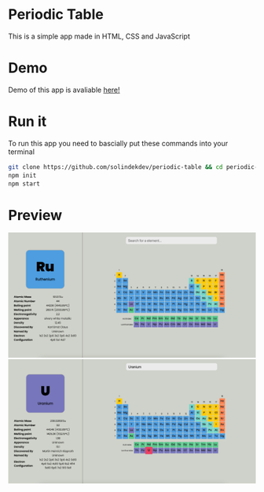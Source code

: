 # Periodic Table
This is a simple app made in HTML, CSS and JavaScript
# Demo
Demo of this app is avaliable [here!]()
# Run it
To run this app you need to bascially put these commands into your terminal
```sh
git clone https://github.com/solindekdev/periodic-table && cd periodic-table
npm init
npm start
```
# Preview
![alt](./preview/1.png)
![alt](./preview/2.png)

